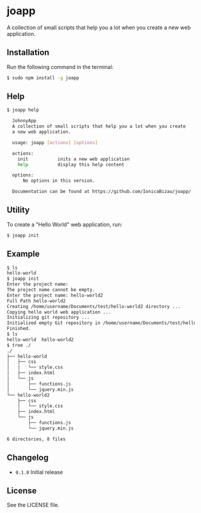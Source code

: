 joapp
=====

A collection of small scripts that help you a lot when you create a new web application.

## Installation
Run the following command in the terminal:

```sh
$ sudo npm install -g joapp
```

## Help
```sh
$ joapp help

  JohnnyApp
  A collection of small scripts that help you a lot when you create
  a new web application.

  usage: joapp [actions] [options]

  actions:
    init           inits a new web application
    help           display this help content

  options:
      No options in this version.

  Documentation can be found at https://github.com/IonicaBizau/joapp/

```

## Utility
To create a "Hello World" web application, run:

```sh
$ joapp init
```

## Example
```sh
$ ls
hello-world
$ joapp init
Enter the project name:
The project name cannot be empty.
Enter the project name: hello-world2
Full Path hello-world2
Creating /home/username/Documents/test/hello-world2 directory ...
Copying hello world web application ...
Initializing git repository ...
Initialized empty Git repository in /home/username/Documents/test/hello-world2/.git/
Finished.
$ ls
hello-world  hello-world2
$ tree ./
./
├── hello-world
│   ├── css
│   │   └── style.css
│   ├── index.html
│   └── js
│       ├── functions.js
│       └── jquery.min.js
└── hello-world2
    ├── css
    │   └── style.css
    ├── index.html
    └── js
        ├── functions.js
        └── jquery.min.js

6 directories, 8 files
```

## Changelog

 - `0.1.0`
    Initial release

## License
See the LICENSE file.
